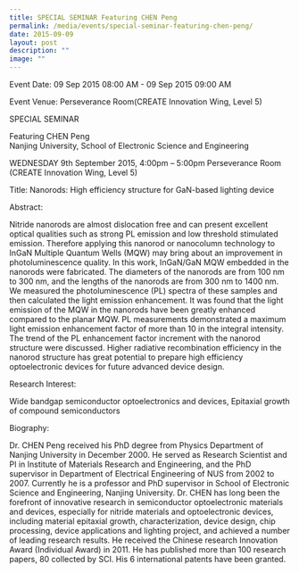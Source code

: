 ```yaml
---
title: SPECIAL SEMINAR Featuring CHEN Peng
permalink: /media/events/special-seminar-featuring-chen-peng/
date: 2015-09-09
layout: post
description: ""
image: ""
---
```


Event Date: 09 Sep 2015 08:00 AM - 09 Sep 2015 09:00 AM

Event Venue: Perseverance Room(CREATE Innovation Wing, Level 5)

SPECIAL SEMINAR  

Featuring CHEN Peng  
Nanjing University, School of Electronic Science and Engineering

WEDNESDAY 9th September 2015, 4:00pm – 5:00pm Perseverance Room  
(CREATE Innovation Wing, Level 5)

Title: Nanorods: High efficiency structure for GaN-based lighting device

Abstract:

Nitride nanorods are almost dislocation free and can present excellent optical qualities such as strong PL emission and low threshold stimulated emission. Therefore applying this nanorod or nanocolumn technology to InGaN Multiple Quantum Wells (MQW) may bring about an improvement in photoluminescence quality. In this work, InGaN/GaN MQW embedded in the nanorods were fabricated. The diameters of the nanorods are from 100 nm to 300 nm, and the lengths of the nanorods are from 300 nm to 1400 nm. We measured the photoluminescence (PL) spectra of these samples and then calculated the light emission enhancement. It was found that the light emission of the MQW in the nanorods have been greatly enhanced compared to the planar MQW. PL measurements demonstrated a maximum light emission enhancement factor of more than 10 in the integral intensity. The trend of the PL enhancement factor increment with the nanorod structure were discussed. Higher radiative recombination efficiency in the nanorod structure has great potential to prepare high efficiency optoelectronic devices for future advanced device design.

Research Interest:

Wide bandgap semiconductor optoelectronics and devices, Epitaxial growth of compound semiconductors

Biography:

Dr. CHEN Peng received his PhD degree from Physics Department of Nanjing University in December 2000. He served as Research Scientist and PI in Institute of Materials Research and Engineering, and the PhD supervisor in Department of Electrical Engineering of NUS from 2002 to 2007. Currently he is a professor and PhD supervisor in School of Electronic Science and Engineering, Nanjing University. Dr. CHEN has long been the forefront of innovative research in semiconductor optoelectronic materials and devices, especially for nitride materials and optoelectronic devices, including material epitaxial growth, characterization, device design, chip processing, device applications and lighting project, and achieved a number of leading research results. He received the Chinese research Innovation Award (Individual Award) in 2011. He has published more than 100 research papers, 80 collected by SCI. His 6 international patents have been granted.